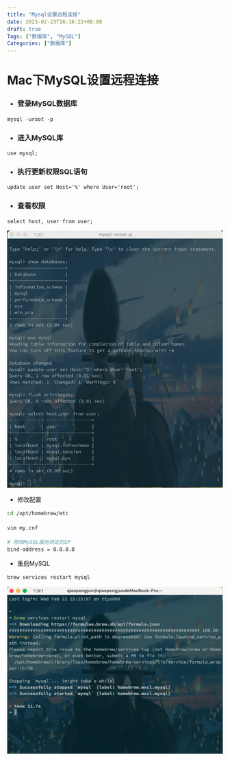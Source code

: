 ```yaml
---
title: "Mysql设置远程连接"
date: 2023-02-23T16:16:22+08:00
draft: true
Tags: ["数据库", "MySQL"]
Categories: ["数据库"] 
---
```


# Mac下MySQL设置远程连接

- ### 登录MySQL数据库

```mysql
mysql -uroot -p
```

- ### 进入MySQL库

```mysql
use mysql;
```

- ### 执行更新权限SQL语句

```mysql
update user set Host='%' where User='root';
```

- ### 查看权限

```mysql
select host, user from user;
```



![](https://raw.githubusercontent.com/qiaopengjun5162/blogpicgo/master/img/202302221041404.png)



- 修改配置

```bash
cd /opt/homebrew/etc
 
vim my.cnf

# 修改MySQL服务绑定的IP
bind-address = 0.0.0.0
```

- 重启MySQL

```bash
brew services restart mysql
```

![](https://raw.githubusercontent.com/qiaopengjun5162/blogpicgo/master/img/202302221534041.png)
